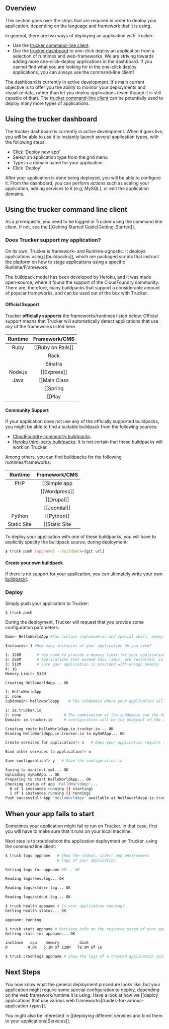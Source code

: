## Overview
This section goes over the steps that are required in order to deploy your application, depending on the language and framework that it is using.

In general, there are two ways of deploying an application with Trucker:
* Use the [trucker command-line client].
* Use the [trucker dashboard] to one-click deploy an application from a selection of runtimes and web-frameworks. We are striving towards adding more one-click-deploy applications in the dashboard. If you cannot find what you are looking for in the one-click deploy applications, you can always use the command-line client!
 
The dashboard is currently in active development. It's main current objective is to offer you the ability to monitor your deployments and visualize data, rather than let you deploy applications (even though it is still capable of that). The [trucker command-line client] can be potentially used to deploy many more types of applications.

## Using the trucker dashboard

The trucker dashboard is currently in active development. When it goes live, you will be able to use it to instantly launch several application types, with the following steps:
* Click 'Deploy new app'
* Select an application type from the grid menu
* Type in a domain name for your application
* Click 'Deploy'

After your application is done being deployed, you will be able to configure it. From the dashboard, you can perform  actions such as scaling your application, adding services to it (e.g, MySQL), or edit the application domains.

## Using the trucker command line client
As a prerequisite, you need to be logged in Trucker using the command line client. If not, see the [[Getting Started Guide|Getting-Started]].

### Does Trucker support my application?

On its own, Trucker is framework- and Runtime-agnostic. It deploys applications using [[buildpacks]], which are packaged scripts that instruct the platform on how to stage applications using a specific Runtime/Framework. 

The buildpack model has been developed by Heroku, and it was made open-source, where it found the support of the CloudFoundry community. There are, therefore, many buildpacks that support a considerable amount of popular frameworks, and can be used out of the box with Trucker.

#### Official Support

Trucker **officially supports** the frameworks/runtimes listed below. Official support means that Trucker will automatically detect applications that use any of the frameworks listed here. 

| Runtime | Framework/CMS |
|:-------:|:---------:|
| Ruby    | [[Ruby on Rails]] |
|         | Rack |
|         | Sinatra |
| Node.js | [[Express]]|
|Java     | [[Main Class|Java#Main-Class]] |
|         | [[Spring|Java#Spring]] |
|         | [[Play|Java#Play]]   |

#### Community Support

If your application does not use any of the officially supported buildpacks, you might be able to find a suitable buildpack from the following sources:

* [CloudFoundry community buildpacks](https://github.com/cloudfoundry-community/cf-docs-contrib/wiki/Buildpacks). 
* [Heroku third-party buildpacks](https://devcenter.heroku.com/articles/third-party-buildpacks). It is not certain that these buildpacks will work on Trucker.
 

Among others, you can find buildpacks for the following runtimes/frameworks:

| Runtime | Framework/CMS |
|:-------:|:---------:|
| PHP     | [[Simple app|PHP]] |
|         | [[Wordpress]]  | 
|         | [[Drupal]] |
|         | [[Joomla!]]|
| Python  | [[Python]] |
| Static Site|[[Static Site|Nginx]]|


To deploy your application with one of these buildpacks, you will have to explicitly specify the buildpack source, during deployment:

```bash
$ truck push [appname] --buildpack=[git url]
```

#### Create your own buildpack

If there is no support for your application, you can ultimately [write your own buildpack!](https://github.com/cloudfoundry/cf-docs/blob/master/source/docs/using/deploying-apps/custom-buildpacks.html.md). 


### Deploy

Simply push your application to Trucker:
```bash
$ truck push
```

During the deployment, Trucker will request that you provide some configuration parameters:

```bash
Name> HelloWorldApp #Can contain alphanumeric and special chars, except spaces.
```

```bash
Instances> 1 #How many instances of your application do you need?

1: 128M       # You need to provide a memory limit for your application container. 
2: 256M       # Applications that exceed this limit, are restarted, so make
3: 512M       # sure your application is provided with enough memory.
4: 1G                            
Memory Limit> 512M

Creating HelloWorldApp... OK

1: HelloWorldApp
2: none
Subdomain> helloworldapp    # The subdomain where your application will be available at

1: ie.trucker.io
2: none                   # The combination of the subdomain and the domain 
Domain> ie.trucker.io     # configuration will be the endpoint of the application

Creating route HelloWorldApp.ie.trucker.io... OK
Binding HelloWorldApp.ie.trucker.io to myRoRApp... OK

Create services for application?> n   # Does your application require a service (e.g, MySQL DB)?

Bind other services to application?> n

Save configuration?> y   # Save the configuration in 

Saving to manifest.yml... OK
Uploading myRoRApp... OK
Preparing to start HelloWorldApp... OK
Checking status of app 'HelloWorldApp'...
  0 of 1 instances running (1 starting)
  1 of 1 instances running (1 running)
Push successful! App 'HelloWorldApp' available at helloworldapp.ie.trucker.io
```

## When your app fails to start

Sometimes your application might fail to run on Trucker. In that case, first you will have to make sure that it runs on your local machine.

Next step is to troubleshoot the application deployment on Trucker, using the command line client:
```bash
$ truck logs appname   # Show the stdout, stderr and environment 
                       # logs of your application
                       
Getting logs for appname #0... OK

Reading logs/env.log... OK

Reading logs/stderr.log... OK

Reading logs/stdout.log... OK
```

```bash
$ truck health appname # Is your application running?
Getting health status... OK

appname: running
```

```bash
$ truck stats appname # Retrieve info on the resource usage of your app
Getting stats for appname... OK

instance   cpu    memory         disk
0         0.0%   5.1M of 128M   79.9M of 1G
```

```bash
$ truck crashlogs appname # Show the logs of a crashed application instance
```

## Next Steps
You now know what the general deployment procedure looks like, but your application might require some special configuration to deploy, depending on the web framework/runtime it is using. Have a look at how we [[deploy applications that use various web frameworks|Guides-for-various-application-types]].

You might also be interested in [[deploying different services and bind them to your applications|Services]].


[trucker dashboard]: http://dashboard.ie.trucker.io
[trucker command-line client]: http://rubygems.org/gems/trucker
[1]: http://rubygems.org/gems/trucker
